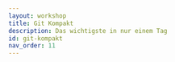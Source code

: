 ```yaml
---
layout: workshop
title: Git Kompakt
description: Das wichtigste in nur einem Tag
id: git-kompakt
nav_order: 11
---
```


